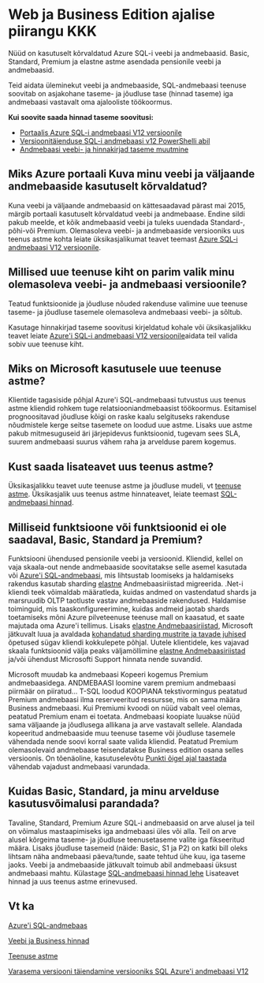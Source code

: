 <properties
   pageTitle="Azure SQL-i andmebaasi Web ja Business Edition ajalise piirangu KKK | Microsoft Azure'i"
   description="Siit saate teada kui Azure SQL-i veebi ja andmebaaside pensionile ning te saate tutvuda funktsioonid ja funktsionaalsus uus teenus astme."
   services="sql-database"
   documentationCenter="na"
   authors="stevestein"
   manager="jhubbard"
   editor="monicar" />
<tags
   ms.service="sql-database"
   ms.devlang="na"
   ms.topic="article"
   ms.tgt_pltfrm="na"
   ms.workload="data-management"
   ms.date="08/08/2016"
   ms.author="sstein" />

# <a name="web-and-business-edition-sunset-faq"></a>Web ja Business Edition ajalise piirangu KKK

Nüüd on kasutuselt kõrvaldatud Azure SQL-i veebi ja andmebaasid. Basic, Standard, Premium ja elastne astme asendada pensionile veebi ja andmebaasid.

Teid aidata üleminekut veebi ja andmebaaside, SQL-andmebaasi teenuse soovitab on asjakohane taseme- ja jõudluse tase (hinnad taseme) iga andmebaasi vastavalt oma ajalooliste töökoormus.

**Kui soovite saada hinnad taseme soovitusi:**

- [Portaalis Azure SQL-i andmebaasi V12 versioonile](sql-database-upgrade-server-portal.md)
- [Versioonitäienduse SQL-i andmebaasi v12 PowerShelli abil](sql-database-upgrade-server-powershell.md)
- [Andmebaasi veebi- ja hinnakirjad taseme muutmine](sql-database-service-tier-advisor.md)



## <a name="why-does-the-azure-portal-show-my-web-and-business-edition-databases-as-retired"></a>Miks Azure portaali Kuva minu veebi ja väljaande andmebaaside kasutuselt kõrvaldatud?

Kuna veebi ja väljaande andmebaasid on kättesaadavad pärast mai 2015, märgib portaali kasutuselt kõrvaldatud veebi ja andmebaase. Endine sildi pakub meelde, et kõik andmebaasid veebi ja tuleks uuendada Standard-, põhi-või Premium. Olemasoleva veebi- ja andmebaaside versiooniks uus teenus astme kohta leiate üksikasjalikumat teavet teemast [Azure SQL-i andmebaasi V12 versioonile](sql-database-upgrade-server-portal.md).

## <a name="which-new-service-tier-is-the-best-choice-to-upgrade-my-existing-web-or-business-database-to"></a>Millised uue teenuse kiht on parim valik minu olemasoleva veebi- ja andmebaasi versioonile?

Teatud funktsioonide ja jõudluse nõuded rakenduse valimine uue teenuse taseme- ja jõudluse tasemele olemasoleva andmebaasi veebi- ja sõltub.

Kasutage hinnakirjad taseme soovitusi kirjeldatud kohale või üksikasjalikku teavet leiate [Azure'i SQL-i andmebaasi V12 versioonile](sql-database-upgrade-server-portal.md)aidata teil valida sobiv uue teenuse kiht.

## <a name="why-is-microsoft-introducing-new-service-tiers"></a>Miks on Microsoft kasutusele uue teenuse astme?

Klientide tagasiside põhjal Azure'i SQL-andmebaasi tutvustus uus teenus astme kliendid rohkem tuge relatsiooniandmebaasist töökoormus. Esitamisel prognoositavad jõudluse kõigi on raske kaalu selgituseks rakenduse nõudmistele kerge seitse tasemete on loodud uue astme. Lisaks uue astme pakub mitmesuguseid äri järjepidevus funktsioonid, tugevam sees SLA, suurem andmebaasi suurus vähem raha ja arvelduse parem kogemus.

## <a name="where-can-i-learn-more-about-the-new-service-tiers"></a>Kust saada lisateavet uus teenus astme?

Üksikasjalikku teavet uute teenuse astme ja jõudluse mudeli, vt [teenuse astme](sql-database-service-tiers.md). Üksikasjalik uus teenus astme hinnateavet, leiate teemast [SQL-andmebaasi hinnad](https://azure.microsoft.com/pricing/details/sql-database/).

## <a name="what-features-or-functionality-will-not-be-available-in-basic-standard-and-premium"></a>Milliseid funktsioone või funktsioonid ei ole saadaval, Basic, Standard ja Premium?

Funktsiooni ühendused pensionile veebi ja versioonid. Kliendid, kellel on vaja skaala-out nende andmebaaside soovitatakse selle asemel kasutada või [Azure'i SQL-andmebaasi](sql-database-elastic-scale-get-started.md), mis lihtsustab loomiseks ja haldamiseks rakendus kasutab sharding [elastne](sql-database-elastic-scale-get-started.md) Andmebaasiriistad migreerida. .Net-i kliendi teek võimaldab määratleda, kuidas andmed on vastendatud shards ja marsruudib OLTP taotluste vastav andmebaaside rakendused. Haldamise toiminguid, mis taaskonfigureerimine, kuidas andmeid jaotab shards toetamiseks mõni Azure pilveteenuse teenuse mall on kaasatud, et saate majutada oma Azure'i tellimus. Lisaks [elastne Andmebaasiriistad](sql-database-elastic-scale-get-started.md), Microsoft jätkuvalt luua ja avaldada [kohandatud sharding mustrite ja tavade juhised](https://msdn.microsoft.com/library/azure/dn764977.aspx) õpetused sügav kliendi kokkulepete põhjal. Uutele klientidele, kes vajavad skaala funktsioonid välja peaks väljamöllimine [elastne Andmebaasiriistad](sql-database-elastic-scale-get-started.md) ja/või ühendust Microsofti Support hinnata nende suvandid.

Microsoft muudab ka andmebaasi Kopeeri kogemus Premium andmebaasidega. ANDMEBAASI loomine varem premium andmebaasi piirmäär on piiratud... T-SQL loodud KOOPIANA tekstivormingus peatatud Premium andmebaasi ilma reserveeritud ressursse, mis on sama määra Business andmebaasi. Kui Premiumi kvoodi on nüüd vabalt veel olemas, peatatud Premium enam ei toetata. Andmebaasi koopiate luuakse nüüd sama väljaande ja jõudlusega allikana ja arve vastavalt sellele. Alandada kopeeritud andmebaaside muu teenuse taseme või jõudluse tasemele vähendada nende soovi korral saate valida kliendid. Peatatud Premium olemasolevaid andmebaase teisendatakse Business edition osana selles versioonis. On tõenäoline, kasutuselevõtu [Punkti õigel ajal taastada](sql-database-recovery-using-backups.md#point-in-time-restore) vähendab vajadust andmebaasi varundada.

## <a name="how-does-basic-standard-and-premium-improve-my-billing-experience"></a>Kuidas Basic, Standard, ja minu arvelduse kasutusvõimalusi parandada?

Tavaline, Standard, Premium Azure SQL-i andmebaasid on arve alusel ja teil on võimalus mastaapimiseks iga andmebaasi üles või alla. Teil on arve alusel kõrgeima taseme- ja jõudluse teenusetaseme valite iga fikseeritud määra. Lisaks jõudluse tasemeid (näide: Basic, S1 ja P2) on katki bill oleks lihtsam näha andmebaasi päeva/tunde, saate tehtud ühe kuu, iga taseme jaoks. Veebi ja andmebaaside jätkuvalt toimub abil andmebaasi üksust andmebaasi mahtu. Külastage [SQL-andmebaasi hinnad lehe](https://azure.microsoft.com/pricing/details/sql-database/) Lisateavet hinnad ja uus teenus astme erinevused.


## <a name="see-also"></a>Vt ka

[Azure'i SQL-andmebaas](https://azure.microsoft.com/documentation/services/sql-database/)

[Veebi ja Business hinnad](https://azure.microsoft.com/pricing/details/sql-database/web-business/)

[Teenuse astme](sql-database-service-tiers.md)

[Varasema versiooni täiendamine versiooniks SQL Azure'i andmebaasi V12](sql-database-upgrade-server-portal.md)
